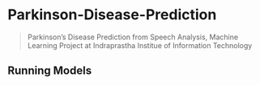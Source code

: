 # Parkinson-Disease-Prediction

> Parkinson’s Disease Prediction from Speech Analysis, Machine Learning Project at Indraprastha Institue of Information Technology


## Running Models
